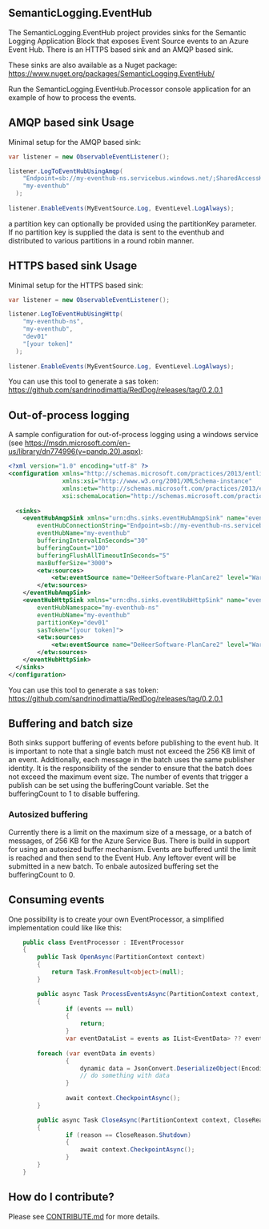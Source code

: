## SemanticLogging.EventHub
The SemanticLogging.EventHub project provides sinks for the Semantic Logging Application Block that exposes Event Source events to an Azure Event Hub. There is an HTTPS based sink and an AMQP based sink.

These sinks are also available as a Nuget package: https://www.nuget.org/packages/SemanticLogging.EventHub/ 

Run the SemanticLogging.EventHub.Processor console application for an example of how to process the events.

## AMQP based sink Usage

Minimal setup for the AMQP based sink:
```c#
var listener = new ObservableEventListener();

listener.LogToEventHubUsingAmqp(
    "Endpoint=sb://my-eventhub-ns.servicebus.windows.net/;SharedAccessKeyName=RootManageSharedAccessKey;SharedAccessKey=[your key]",
    "my-eventhub"
  );
  
listener.EnableEvents(MyEventSource.Log, EventLevel.LogAlways);
```

a partition key can optionally be provided using the partitionKey parameter. If no partition key is supplied the data is sent to the eventhub and distributed to various partitions in a round robin manner. 

## HTTPS based sink Usage

Minimal setup for the HTTPS based sink:
```c#
var listener = new ObservableEventListener();

listener.LogToEventHubUsingHttp(
    "my-eventhub-ns",
    "my-eventhub",
    "dev01"
    "[your token]"
  );
  
listener.EnableEvents(MyEventSource.Log, EventLevel.LogAlways);
```

You can use this tool to generate a sas token: https://github.com/sandrinodimattia/RedDog/releases/tag/0.2.0.1

## Out-of-process logging

A sample configuration for out-of-process logging using a windows service (see https://msdn.microsoft.com/en-us/library/dn774996(v=pandp.20).aspx):

```xml
<?xml version="1.0" encoding="utf-8" ?>
<configuration xmlns="http://schemas.microsoft.com/practices/2013/entlib/semanticlogging/etw"
               xmlns:xsi="http://www.w3.org/2001/XMLSchema-instance"
			   xmlns:etw="http://schemas.microsoft.com/practices/2013/entlib/semanticlogging/etw"
               xsi:schemaLocation="http://schemas.microsoft.com/practices/2013/entlib/semanticlogging/etw SemanticLogging-svc.xsd">
  
  <sinks>
	<eventHubAmqpSink xmlns="urn:dhs.sinks.eventHubAmqpSink" name="eventHubAmqpSink" type ="SemanticLogging.EventHub.EventHubAmqpSink, EnterpriseLibrary.SemanticLogging.EventHub"
		eventHubConnectionString="Endpoint=sb://my-eventhub-ns.servicebus.windows.net/;SharedAccessKeyName=RootManageSharedAccessKey;SharedAccessKey=[your key]"
		eventHubName="my-eventhub"
		bufferingIntervalInSeconds="30"
		bufferingCount="100"
		bufferingFlushAllTimeoutInSeconds="5"
		maxBufferSize="3000">
		<etw:sources>
			<etw:eventSource name="DeHeerSoftware-PlanCare2" level="Warning" />
		</etw:sources>
	</eventHubAmqpSink>
	<eventHubHttpSink xmlns="urn:dhs.sinks.eventHubHttpSink" name="eventHubHttpSink" type ="SemanticLogging.EventHub.EventHubHttpSink, EnterpriseLibrary.SemanticLogging.EventHub"
		eventHubNamespace="my-eventhub-ns"
		eventHubName="my-eventhub"
		partitionKey="dev01"
		sasToken="[your token]">
		<etw:sources>
			<etw:eventSource name="DeHeerSoftware-PlanCare2" level="Warning" />
		</etw:sources>
	</eventHubHttpSink>
  </sinks>
</configuration>
```

You can use this tool to generate a sas token: https://github.com/sandrinodimattia/RedDog/releases/tag/0.2.0.1

## Buffering and batch size

Both sinks support buffering of events before publishing to the event hub. It is important to note that a single batch must not exceed the 256 KB limit of an event. Additionally, each message in the batch uses the same publisher identity. It is the responsibility of the sender to ensure that the batch does not exceed the maximum event size. The number of events that trigger a publish can be set using the bufferingCount variable. Set the bufferingCount to 1 to disable buffering.

### Autosized buffering

Currently there is a limit on the maximum size of a message, or a batch of messages, of 256 KB for the Azure Service Bus. There is build in support for using an autosized buffer mechanism. Events are buffered until the limit is reached and then send to the Event Hub. Any leftover event will be submitted in a new batch. To enbale autosized buffering set the bufferingCount to 0.

## Consuming events

One possibility is to create your own EventProcessor, a simplified implementation could like like this:

```c#
    public class EventProcessor : IEventProcessor
    {
        public Task OpenAsync(PartitionContext context)
        {
            return Task.FromResult<object>(null);
        }

        public async Task ProcessEventsAsync(PartitionContext context, IEnumerable<EventData> events)
        {
                if (events == null)
                {
                    return;
                }
                var eventDataList = events as IList<EventData> ?? events.ToList();
			
		foreach (var eventData in events)
            	{
                	dynamic data = JsonConvert.DeserializeObject(Encoding.Default.GetString(eventData.GetBytes()));
                	// do something with data
            	}
				
                await context.CheckpointAsync();
        }

        public async Task CloseAsync(PartitionContext context, CloseReason reason)
        {
                if (reason == CloseReason.Shutdown)
                {
                    await context.CheckpointAsync();
                }
        }
    }
```


## How do I contribute?

Please see [CONTRIBUTE.md](/CONTRIBUTE.md) for more details.

